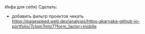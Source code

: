 Инфа для себя)
Сделать:
- добавить фильтр проектов
чекать https://pagespeed.web.dev/analysis/https-akaryaka-github-io-portfolio/7clqm7mtz7?form_factor=mobile
